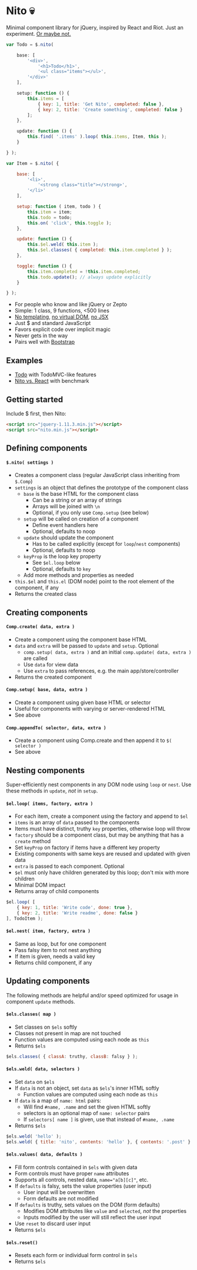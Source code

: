 # Nito :skull:

Minimal component library for jQuery, inspired by React and Riot.
Just an experiment. [Or maybe not.](https://rawgit.com/morris/nito/master/examples/nito-vs-react/)

```js
var Todo = $.nito(

	base: [
		'<div>',
			'<h1>Todo</h1>',
			'<ul class="items"></ul>',
		'</div>'
	],

	setup: function () {
		this.items = [
			{ key: 1, title: 'Get Nito', completed: false },
			{ key: 2, title: 'Create something', completed: false }
		];
	},

	update: function () {
		this.find( '.items' ).loop( this.items, Item, this );
	}

} );

var Item = $.nito( {

	base: [
		'<li>',
			'<strong class="title"></strong>',
		'</li>'
	],

	setup: function ( item, todo ) {
		this.item = item;
		this.todo = todo;
		this.on( 'click', this.toggle );
	},

	update: function () {
		this.$el.weld( this.item );
		this.$el.classes( { completed: this.item.completed } );
	},

	toggle: function () {
		this.item.completed = !this.item.completed;
		this.todo.update(); // always update explicitly
	}

} );
```

- For people who know and like jQuery or Zepto
- Simple: 1 class, 9 functions, <500 lines
- [No templating](http://blog.nodejitsu.com/micro-templates-are-dead/),
[no virtual DOM](http://blog.500tech.com/is-reactjs-fast/),
[no JSX](https://www.pandastrike.com/posts/20150311-react-bad-idea)
- Just $ and standard JavaScript
- Favors explicit code over implicit magic
- Never gets in the way
- Pairs well with [Bootstrap](http://getbootstrap.com)


## Examples

- [Todo](https://rawgit.com/morris/nito/master/examples/todo/) with TodoMVC-like features
- [Nito vs. React](https://rawgit.com/morris/nito/master/examples/nito-vs-react/) with benchmark


## Getting started

Include $ first, then Nito:

```html
<script src="jquery-1.11.3.min.js"></script>
<script src="nito.min.js"></script>
```


## Defining components

#### `$.nito( settings )`

- Creates a component class (regular JavaScript class inheriting from `$.Comp`)
- `settings` is an object that defines the prototype of the component class
	- `base` is the base HTML for the component class
		- Can be a string or an array of strings
		- Arrays will be joined with `\n`
		- Optional, if you only use `Comp.setup` (see below)
	- `setup` will be called on creation of a component
		- Define event handlers here
		- Optional, defaults to noop
	- `update` should update the component
		- Has to be called explicitly (except for `loop`/`nest` components)
		- Optional, defaults to noop
	- `keyProp` is the loop key property
		- See `$el.loop` below
		- Optional, defaults to `key`
	- Add more methods and properties as needed
- `this.$el` and `this.el` (DOM node) point to the root element of the component, if any
- Returns the created class

## Creating components

#### `Comp.create( data, extra )`

- Create a component using the component base HTML
- `data` and `extra` will be passed to `update` and `setup`. Optional
	- `comp.setup( data, extra )` and an initial `comp.update( data, extra )` are called
	- Use `data` for view data
	- Use `extra` to pass references, e.g. the main app/store/controller
- Returns the created component

#### `Comp.setup( base, data, extra )`

- Create a component using given base HTML or selector
- Useful for components with varying or server-rendered HTML
- See above

#### `Comp.appendTo( selector, data, extra )`

- Create a component using Comp.create and then append it to `$( selector )`
- See above

## Nesting components

Super-efficiently nest components in any DOM node using `loop` or `nest`.
Use these methods in `update`, *not* in `setup`.

#### `$el.loop( items, factory, extra )`

- For each item, create a component using the factory and append to `$el`
- `items` is an array of `data` passed to the components
- Items must have distinct, truthy `key` properties, otherwise loop will throw
- `factory` should be a component class, but may be anything that has a `create` method
- Set `keyProp` on factory if items have a different key property
- Existing components with same keys are reused and updated with given data
- `extra` is passed to each component. Optional
- `$el` must only have children generated by this loop; don't mix with more children
- Minimal DOM impact
- Returns array of child components

```js
$el.loop( [
	{ key: 1, title: 'Write code', done: true },
	{ key: 2, title: 'Write readme', done: false }
], TodoItem );
```

#### `$el.nest( item, factory, extra )`

- Same as loop, but for one component
- Pass falsy item to not nest anything
- If item is given, needs a valid key
- Returns child component, if any

## Updating components

The following methods are helpful and/or speed optimized
for usage in component `update` methods.

#### `$els.classes( map )`

- Set classes on `$els` softly
- Classes not present in map are not touched
- Function values are computed using each node as `this`
- Returns `$els`

```js
$els.classes( { classA: truthy, classB: falsy } );
```

#### `$els.weld( data, selectors )`

- Set `data` on `$els`
- If `data` is not an object, set `data` as `$els`'s inner HTML softly
	- Function values are computed using each node as `this`
- If `data` is a map of `name: html` pairs:
	- Will find `#name, .name` and set the given HTML softly
	- selectors is an optional map of `name: selector` pairs
	- If `selectors[ name ]` is given, use that instead of `#name, .name`
- Returns `$els`

```js
$els.weld( 'hello' );
$els.weld( { title: 'nito', contents: 'hello' }, { contents: '.post' } );
```

#### `$els.values( data, defaults )`

- Fill form controls contained in `$els` with given data
- Form controls must have proper `name` attributes
- Supports all controls, nested data, `name="a[b][c]"`, etc.
- If `defaults` is falsy, sets the value properties (user input)
	- User input will be overwritten
	- Form defaults are not modified
- If `defaults` is truthy, sets values on the DOM (form defaults)
	- Modifies DOM attributes like `value` and `selected`, *not* the properties
	- Inputs modified by the user will still reflect the user input
- Use `reset` to discard user input
- Returns `$els`

#### `$els.reset()`

- Resets each form or individual form control in `$els`
- Returns `$els`
